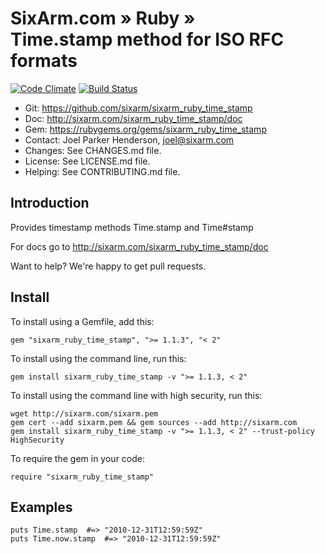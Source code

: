 # SixArm.com » Ruby » <br> Time.stamp method for ISO RFC formats

<!--HEADER-OPEN-->

[![Code Climate](https://codeclimate.com/github/SixArm/sixarm_ruby_time_stamp.png)](https://codeclimate.com/github/SixArm/sixarm_ruby_time_stamp)
[![Build Status](https://travis-ci.org/SixArm/sixarm_ruby_time_stamp.png)](https://travis-ci.org/SixArm/sixarm_ruby_time_stamp)

* Git: <https://github.com/sixarm/sixarm_ruby_time_stamp>
* Doc: <http://sixarm.com/sixarm_ruby_time_stamp/doc>
* Gem: <https://rubygems.org/gems/sixarm_ruby_time_stamp>
* Contact: Joel Parker Henderson, <joel@sixarm.com>
* Changes: See CHANGES.md file.
* License: See LICENSE.md file.
* Helping: See CONTRIBUTING.md file.

<!--HEADER-SHUT-->

## Introduction

Provides timestamp methods Time.stamp and Time#stamp

For docs go to <http://sixarm.com/sixarm_ruby_time_stamp/doc>

Want to help? We're happy to get pull requests.


<!--INSTALL-OPEN-->

## Install

To install using a Gemfile, add this:

    gem "sixarm_ruby_time_stamp", ">= 1.1.3", "< 2"

To install using the command line, run this:

    gem install sixarm_ruby_time_stamp -v ">= 1.1.3, < 2"

To install using the command line with high security, run this:

    wget http://sixarm.com/sixarm.pem
    gem cert --add sixarm.pem && gem sources --add http://sixarm.com
    gem install sixarm_ruby_time_stamp -v ">= 1.1.3, < 2" --trust-policy HighSecurity

To require the gem in your code:

    require "sixarm_ruby_time_stamp"

<!--INSTALL-SHUT-->


## Examples

    puts Time.stamp  #=> "2010-12-31T12:59:59Z"
    puts Time.now.stamp  #=> "2010-12-31T12:59:59Z"
